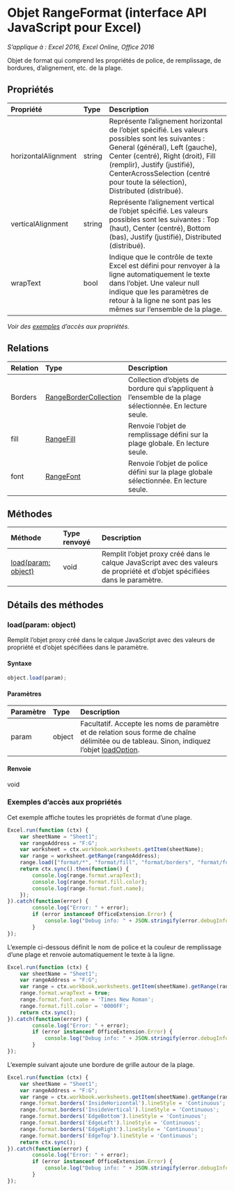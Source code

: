 # Objet RangeFormat (interface API JavaScript pour Excel)

_S’applique à : Excel 2016, Excel Online, Office 2016_

Objet de format qui comprend les propriétés de police, de remplissage, de bordures, d’alignement, etc. de la plage.

## Propriétés

| Propriété   | Type|Description
|:---------------|:--------|:----------|
|horizontalAlignment|string|Représente l’alignement horizontal de l’objet spécifié. Les valeurs possibles sont les suivantes : General (général), Left (gauche), Center (centré), Right (droit), Fill (remplir), Justify (justifié), CenterAcrossSelection (centré pour toute la sélection), Distributed (distribué).|
|verticalAlignment|string|Représente l’alignement vertical de l’objet spécifié. Les valeurs possibles sont les suivantes : Top (haut), Center (centré), Bottom (bas), Justify (justifié), Distributed (distribué).|
|wrapText|bool|Indique que le contrôle de texte Excel est défini pour renvoyer à la ligne automatiquement le texte dans l’objet. Une valeur null indique que les paramètres de retour à la ligne ne sont pas les mêmes sur l’ensemble de la plage.|

_Voir des [exemples](#property-access-examples) d’accès aux propriétés._

## Relations
| Relation | Type|Description|
|:---------------|:--------|:----------|
|Borders|[RangeBorderCollection](rangebordercollection.md)|Collection d’objets de bordure qui s’appliquent à l’ensemble de la plage sélectionnée. En lecture seule.|
|fill|[RangeFill](rangefill.md)|Renvoie l’objet de remplissage défini sur la plage globale. En lecture seule.|
|font|[RangeFont](rangefont.md)|Renvoie l’objet de police défini sur la plage globale sélectionnée. En lecture seule.|

## Méthodes

| Méthode   | Type renvoyé|Description|
|:---------------|:--------|:----------|
|[load(param: object)](#loadparam-object)|void|Remplit l’objet proxy créé dans le calque JavaScript avec des valeurs de propriété et d’objet spécifiées dans le paramètre.|

## Détails des méthodes

### load(param: object)
Remplit l’objet proxy créé dans le calque JavaScript avec des valeurs de propriété et d’objet spécifiées dans le paramètre.

#### Syntaxe
```js
object.load(param);
```

#### Paramètres
| Paramètre   | Type|Description|
|:---------------|:--------|:----------|
|param|object|Facultatif. Accepte les noms de paramètre et de relation sous forme de chaîne délimitée ou de tableau. Sinon, indiquez l’objet [loadOption](loadoption.md).|

#### Renvoie
void
### Exemples d’accès aux propriétés

Cet exemple affiche toutes les propriétés de format d’une plage. 

```js
Excel.run(function (ctx) { 
	var sheetName = "Sheet1";
	var rangeAddress = "F:G";
	var worksheet = ctx.workbook.worksheets.getItem(sheetName);
	var range = worksheet.getRange(rangeAddress);
	range.load(["format/*", "format/fill", "format/borders", "format/font"]);
	return ctx.sync().then(function() {
		console.log(range.format.wrapText);
		console.log(range.format.fill.color);
		console.log(range.format.font.name);
	});
}).catch(function(error) {
		console.log("Error: " + error);
		if (error instanceof OfficeExtension.Error) {
			console.log("Debug info: " + JSON.stringify(error.debugInfo));
		}
});
```

L’exemple ci-dessous définit le nom de police et la couleur de remplissage d’une plage et renvoie automatiquement le texte à la ligne. 

```js
Excel.run(function (ctx) { 
	var sheetName = "Sheet1";
	var rangeAddress = "F:G";
	var range = ctx.workbook.worksheets.getItem(sheetName).getRange(rangeAddress);
	range.format.wrapText = true;
	range.format.font.name = 'Times New Roman';
	range.format.fill.color = '0000FF';
	return ctx.sync(); 
}).catch(function(error) {
		console.log("Error: " + error);
		if (error instanceof OfficeExtension.Error) {
			console.log("Debug info: " + JSON.stringify(error.debugInfo));
		}
});
```

L’exemple suivant ajoute une bordure de grille autour de la plage.

```js
Excel.run(function (ctx) { 
	var sheetName = "Sheet1";
	var rangeAddress = "F:G";
	var range = ctx.workbook.worksheets.getItem(sheetName).getRange(rangeAddress);
	range.format.borders('InsideHorizontal').lineStyle = 'Continuous';
	range.format.borders('InsideVertical').lineStyle = 'Continuous';
	range.format.borders('EdgeBottom').lineStyle = 'Continuous';
	range.format.borders('EdgeLeft').lineStyle = 'Continuous';
	range.format.borders('EdgeRight').lineStyle = 'Continuous';
	range.format.borders('EdgeTop').lineStyle = 'Continuous';
	return ctx.sync(); 
}).catch(function(error) {
		console.log("Error: " + error);
		if (error instanceof OfficeExtension.Error) {
			console.log("Debug info: " + JSON.stringify(error.debugInfo));
		}
});
```
